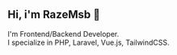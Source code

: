 ## Hi, i'm RazeMsb 👋

I'm Frontend/Backend Developer.<br/>
I specialize in PHP, Laravel, Vue.js, TailwindCSS.<br/>
